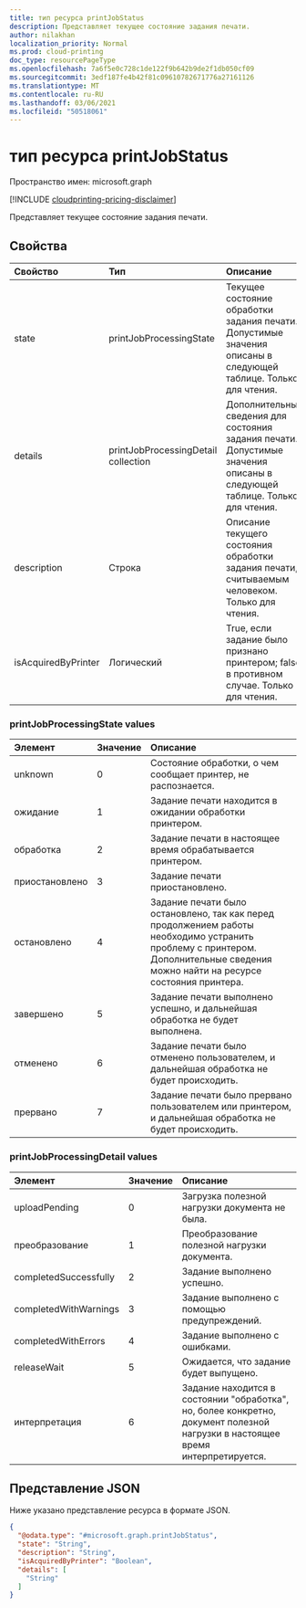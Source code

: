 ```yaml
---
title: тип ресурса printJobStatus
description: Представляет текущее состояние задания печати.
author: nilakhan
localization_priority: Normal
ms.prod: cloud-printing
doc_type: resourcePageType
ms.openlocfilehash: 7a6f5e0c728c1de122f9b642b9de2f1db050cf09
ms.sourcegitcommit: 3edf187fe4b42f81c09610782671776a27161126
ms.translationtype: MT
ms.contentlocale: ru-RU
ms.lasthandoff: 03/06/2021
ms.locfileid: "50518061"
---
```

# <a name="printjobstatus-resource-type"></a>тип ресурса printJobStatus

Пространство имен: microsoft.graph

[!INCLUDE [cloudprinting-pricing-disclaimer](../../includes/cloudprinting-pricing-disclaimer.md)]

Представляет текущее состояние задания печати.

## <a name="properties"></a>Свойства
|Свойство|Тип|Описание|
|:---|:---|:---|
|state|printJobProcessingState|Текущее состояние обработки задания печати. Допустимые значения описаны в следующей таблице. Только для чтения.|
|details|printJobProcessingDetail collection|Дополнительные сведения для состояния задания печати. Допустимые значения описаны в следующей таблице. Только для чтения.|
|description|Строка|Описание текущего состояния обработки задания печати, считываемым человеком. Только для чтения.|
|isAcquiredByPrinter|Логический|True, если задание было признано принтером; false в противном случае. Только для чтения.|

### <a name="printjobprocessingstate-values"></a>printJobProcessingState values

|Элемент|Значение|Описание|
|:---|:---|:---|
|unknown|0|Состояние обработки, о чем сообщает принтер, не распознается.|
|ожидание|1 |Задание печати находится в ожидании обработки принтером.|
|обработка|2 |Задание печати в настоящее время обрабатывается принтером.|
|приостановлено|3 |Задание печати приостановлено.|
|остановлено|4 |Задание печати было остановлено, так как перед продолжением работы необходимо устранить проблему с принтером. Дополнительные сведения можно найти на ресурсе состояния принтера.|
|завершено|5 |Задание печати выполнено успешно, и дальнейшая обработка не будет выполнена.|
|отменено|6 |Задание печати было отменено пользователем, и дальнейшая обработка не будет происходить.|
|прервано|7 |Задание печати было прервано пользователем или принтером, и дальнейшая обработка не будет происходить.|

### <a name="printjobprocessingdetail-values"></a>printJobProcessingDetail values

|Элемент|Значение|Описание|
|:---|:---|:---|
|uploadPending|0|Загрузка полезной нагрузки документа не была.|
|преобразование|1 |Преобразование полезной нагрузки документа.|
|completedSuccessfully|2 |Задание выполнено успешно.|
|completedWithWarnings|3 |Задание выполнено с помощью предупреждений.|
|completedWithErrors|4 |Задание выполнено с ошибками.|
|releaseWait|5 |Ожидается, что задание будет выпущено.|
|интерпретация|6 |Задание находится в состоянии "обработка", но, более конкретно, документ полезной нагрузки в настоящее время интерпретируется.|

## <a name="json-representation"></a>Представление JSON
Ниже указано представление ресурса в формате JSON.
<!-- {
  "blockType": "resource",
  "@odata.type": "microsoft.graph.printJobStatus"
}
-->
``` json
{
  "@odata.type": "#microsoft.graph.printJobStatus",
  "state": "String",
  "description": "String",
  "isAcquiredByPrinter": "Boolean",
  "details": [
    "String"
  ]
}
```

